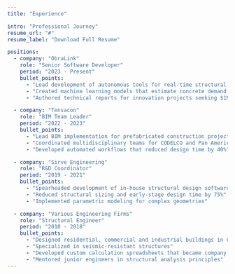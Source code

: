 ```yaml
---
title: "Experience"

intro: "Professional Journey"
resume_url: "#"
resume_label: "Download Full Resume"

positions:
  - company: "ObraLink"
    role: "Senior Software Developer"
    period: "2023 - Present"
    bullet_points:
      - "Lead development of autonomous tools for real-time structural analysis"
      - "Created machine learning models that estimate concrete demand with 92% accuracy"
      - "Authored technical reports for innovation projects seeking $1M+ investments"

  - company: "Tensacon"
    role: "BIM Team Leader"
    period: "2022 - 2023"
    bullet_points:
      - "Lead BIM implementation for prefabricated construction projects"
      - "Coordinated multidisciplinary teams for CODELCO and Pan American Games venues"
      - "Developed automated workflows that reduced design time by 40%"

  - company: "Sirve Engineering"
    role: "R&D Coordinator"
    period: "2019 - 2021"
    bullet_points:
      - "Spearheaded development of in-house structural design software"
      - "Reduced structural sizing and early-stage design time by 75%"
      - "Implemented parametric modeling for complex geometries"

  - company: "Various Engineering Firms"
    role: "Structural Engineer"
    period: "2010 - 2018"
    bullet_points:
      - "Designed residential, commercial and industrial buildings in Chile"
      - "Specialized in seismic-resistant structures"
      - "Developed custom calculation spreadsheets that became company standards"
      - "Mentored junior engineers in structural analysis principles"
---
```

